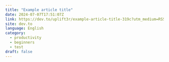 ```yaml
---
title: "Example article title"
date: 2024-07-07T17:51:07Z
link: https://dev.to/uplift3r/example-article-title-319c?utm_medium=RSS&utm_source=news.12bit.vn
site: dev.to
language: English
category:
  - productivity
  - beginners
  - test
draft: false
---
```

